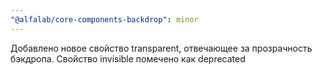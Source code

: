 ```yaml
---
"@alfalab/core-components-backdrop": minor
---
```


Добавлено новое свойство transparent, отвечающее за прозрачность бэкдропа. Свойство invisible помечено как deprecated
